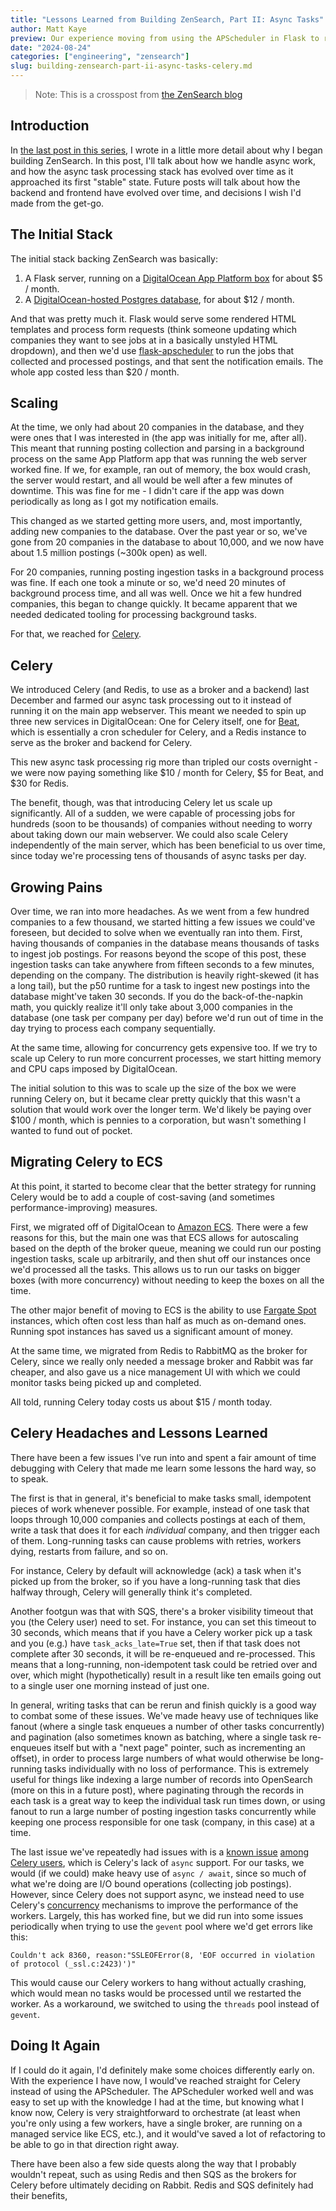 ```yaml
---
title: "Lessons Learned from Building ZenSearch, Part II: Async Tasks"
author: Matt Kaye
preview: Our experience moving from using the APScheduler in Flask to running Celery on ECS
date: "2024-08-24"
categories: ["engineering", "zensearch"]
slug: building-zensearch-part-ii-async-tasks-celery.md
---
```


> Note: This is a crosspost from [the ZenSearch blog](https://zensearch.jobs/blog/2024-08-19-lessons-learned-from-building-zensearch-part-ii-running-async-tasks?utm_source=matt_personal_site&utm_medium=referral)

## Introduction

In [the last post in this series](/blog/building-zensearch-part-i), I wrote in a little more detail about why I began building ZenSearch. In this post, I'll talk about how we handle async work, and how the async task processing stack has evolved over time as it approached its first "stable" state. Future posts will talk about how the backend and frontend have evolved over time, and decisions I wish I'd made from the get-go.

## The Initial Stack

The initial stack backing ZenSearch was basically:

1. A Flask server, running on a [DigitalOcean App Platform box](https://www.digitalocean.com/products/app-platform) for about $5 / month.
2. A [DigitalOcean-hosted Postgres database](https://www.digitalocean.com/products/managed-databases-postgresql), for about $12 / month.

And that was pretty much it. Flask would serve some rendered HTML templates and process form requests (think someone updating which companies they want to see jobs at in a basically unstyled HTML dropdown), and then we'd use [flask-apscheduler](https://pypi.org/project/Flask-APScheduler/) to run the jobs that collected and processed postings, and that sent the notification emails. The whole app costed less than $20 / month.

## Scaling

At the time, we only had about 20 companies in the database, and they were ones that I was interested in (the app was initially for me, after all). This meant that running posting collection and parsing in a background process on the same App Platform app that was running the web server worked fine. If we, for example, ran out of memory, the box would crash, the server would restart, and all would be well after a few minutes of downtime. This was fine for me - I didn't care if the app was down periodically as long as I got my notification emails.

This changed as we started getting more users, and, most importantly, adding new companies to the database. Over the past year or so, we've gone from 20 companies in the database to about 10,000, and we now have about 1.5 million postings (~300k open) as well.

For 20 companies, running posting ingestion tasks in a background process was fine. If each one took a minute or so, we'd need 20 minutes of background process time, and all was well. Once we hit a few hundred companies, this began to change quickly. It became apparent that we needed dedicated tooling for processing background tasks.

For that, we reached for [Celery](https://docs.celeryq.dev/en/stable/getting-started/introduction.html).

## Celery

We introduced Celery (and Redis, to use as a broker and a backend) last December and farmed our async task processing out to it instead of running it on the main app webserver. This meant we needed to spin up three new services in DigitalOcean: One for Celery itself, one for [Beat](https://docs.celeryq.dev/en/stable/userguide/periodic-tasks.html), which is essentially a cron scheduler for Celery, and a Redis instance to serve as the broker and backend for Celery.

This new async task processing rig more than tripled our costs overnight - we were now paying something like $10 / month for Celery, $5 for Beat, and $30 for Redis.

The benefit, though, was that introducing Celery let us scale up significantly. All of a sudden, we were capable of processing jobs for hundreds (soon to be thousands) of companies without needing to worry about taking down our main webserver. We could also scale Celery independently of the main server, which has been beneficial to us over time, since today we're processing tens of thousands of async tasks per day.

## Growing Pains

Over time, we ran into more headaches. As we went from a few hundred companies to a few thousand, we started hitting a few issues we could've foreseen, but decided to solve when we eventually ran into them. First, having thousands of companies in the database means thousands of tasks to ingest job postings. For reasons beyond the scope of this post, these ingestion tasks can take anywhere from fifteen seconds to a few minutes, depending on the company. The distribution is heavily right-skewed (it has a long tail), but the p50 runtime for a task to ingest new postings into the database might've taken 30 seconds. If you do the back-of-the-napkin math, you quickly realize it'll only take about 3,000 companies in the database (one task per company per day) before we'd run out of time in the day trying to process each company sequentially.

At the same time, allowing for concurrency gets expensive too. If we try to scale up Celery to run more concurrent processes, we start hitting memory and CPU caps imposed by DigitalOcean.

The initial solution to this was to scale up the size of the box we were running Celery on, but it became clear pretty quickly that this wasn't a solution that would work over the longer term. We'd likely be paying over $100 / month, which is pennies to a corporation, but wasn't something I wanted to fund out of pocket.

## Migrating Celery to ECS

At this point, it started to become clear that the better strategy for running Celery would be to add a couple of cost-saving (and sometimes performance-improving) measures.

First, we migrated off of DigitalOcean to [Amazon ECS](https://aws.amazon.com/ecs/). There were a few reasons for this, but the main one was that ECS allows for autoscaling based on the depth of the broker queue, meaning we could run our posting ingestion tasks, scale up arbitrarily, and then shut off our instances once we'd processed all the tasks. This allows us to run our tasks on bigger boxes (with more concurrency) without needing to keep the boxes on all the time.

The other major benefit of moving to ECS is the ability to use [Fargate Spot](https://docs.aws.amazon.com/AmazonECS/latest/developerguide/fargate-capacity-providers.html) instances, which often cost less than half as much as on-demand ones. Running spot instances has saved us a significant amount of money.

At the same time, we migrated from Redis to RabbitMQ as the broker for Celery, since we really only needed a message broker and Rabbit was far cheaper, and also gave us a nice management UI with which we could monitor tasks being picked up and completed.

All told, running Celery today costs us about $15 / month today.

## Celery Headaches and Lessons Learned

There have been a few issues I've run into and spent a fair amount of time debugging with Celery that made me learn some lessons the hard way, so to speak.

The first is that in general, it's beneficial to make tasks small, idempotent pieces of work whenever possible. For example, instead of one task that loops through 10,000 companies and collects postings at each of them, write a task that does it for each _individual_ company, and then trigger each of them. Long-running tasks can cause problems with retries, workers dying, restarts from failure, and so on.

For instance, Celery by default will acknowledge (ack) a task when it's picked up from the broker, so if you have a long-running task that dies halfway through, Celery will generally think it's completed.

Another footgun was that with SQS, there's a broker visibility timeout that you (the Celery user) need to set. For instance, you can set this timeout to 30 seconds, which means that if you have a Celery worker pick up a task and you (e.g.) have `task_acks_late=True` set, then if that task does not complete after 30 seconds, it will be re-enqueued and re-processed. This means that a long-running, non-idempotent task could be retried over and over, which might (hypothetically) result in a result like ten emails going out to a single user one morning instead of just one.

In general, writing tasks that can be rerun and finish quickly is a good way to combat some of these issues. We've made heavy use of techniques like fanout (where a single task enqueues a number of other tasks concurrently) and pagination (also sometimes known as batching, where a single task re-enqueues itself but with a "next page" pointer, such as incrementing an offset), in order to process large numbers of what would otherwise be long-running tasks individually with no loss of performance. This is extremely useful for things like indexing a large number of records into OpenSearch (more on this in a future post), where paginating through the records in each task is a great way to keep the individual task run times down, or using fanout to run a large number of posting ingestion tasks concurrently while keeping one process responsible for one task (company, in this case) at a time.

The last issue we've repeatedly had issues with is a [known issue](https://docs.hatchet.run/blog/problems-with-celery) [among Celery users](https://steve.dignam.xyz/2023/05/20/many-problems-with-celery/), which is Celery's lack of `async` support. For our tasks, we would (if we could) make heavy use of `async / await`, since so much of what we're doing are I/O bound operations (collecting job postings). However, since Celery does not support async, we instead need to use Celery's [concurrency](https://docs.celeryq.dev/en/stable/userguide/workers.html#concurrency) mechanisms to improve the performance of the workers. Largely, this has worked fine, but we did run into some issues periodically when trying to use the `gevent` pool where we'd get errors like this:

`Couldn't ack 8360, reason:"SSLEOFError(8, 'EOF occurred in violation of protocol (_ssl.c:2423)')"`

This would cause our Celery workers to hang without actually crashing, which would mean no tasks would be processed until we restarted the worker. As a workaround, we switched to using the `threads` pool instead of `gevent`.

## Doing It Again

If I could do it again, I'd definitely make some choices differently early on. With the experience I have now, I would've reached straight for Celery instead of using the APScheduler. The APScheduler worked well and was easy to set up with the knowledge I had at the time, but knowing what I know now, Celery is very straightforward to orchestrate (at least when you're only using a few workers, have a single broker, are running on a managed service like ECS, etc.), and it would've saved a lot of refactoring to be able to go in that direction right away.

There have been also a few side quests along the way that I probably wouldn't repeat, such as using Redis and then SQS as the brokers for Celery before ultimately deciding on Rabbit. Redis and SQS definitely had their benefits,

